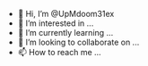 - 👋 Hi, I’m @UpMdoom31ex
- 👀 I’m interested in ...
- 🌱 I’m currently learning ...
- 💞️ I’m looking to collaborate on ...
- 📫 How to reach me ...

<!---
UpMdoom31ex/UpMdoom31ex is a ✨ special ✨ repository because its `README.md` (this file) appears on your GitHub profile.
You can click the Preview link to take a look at your changes.
--->
